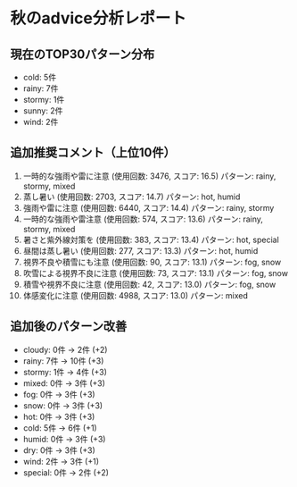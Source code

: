 
# 秋のadvice分析レポート

## 現在のTOP30パターン分布
- cold: 5件
- rainy: 7件
- stormy: 1件
- sunny: 2件
- wind: 2件

## 追加推奨コメント（上位10件）
1. 一時的な強雨や雷に注意 (使用回数: 3476, スコア: 16.5)
   パターン: rainy, stormy, mixed
2. 蒸し暑い (使用回数: 2703, スコア: 14.7)
   パターン: hot, humid
3. 強雨や雷に注意 (使用回数: 6440, スコア: 14.4)
   パターン: rainy, stormy
4. 一時的な強雨や雷注意 (使用回数: 574, スコア: 13.6)
   パターン: rainy, stormy, mixed
5. 暑さと紫外線対策を (使用回数: 383, スコア: 13.4)
   パターン: hot, special
6. 昼間は蒸し暑い (使用回数: 277, スコア: 13.3)
   パターン: hot, humid
7. 視界不良や積雪にも注意 (使用回数: 90, スコア: 13.1)
   パターン: fog, snow
8. 吹雪による視界不良に注意 (使用回数: 73, スコア: 13.1)
   パターン: fog, snow
9. 積雪や視界不良に注意 (使用回数: 42, スコア: 13.0)
   パターン: fog, snow
10. 体感変化に注意 (使用回数: 4988, スコア: 13.0)
   パターン: mixed

## 追加後のパターン改善
- cloudy: 0件 → 2件 (+2)
- rainy: 7件 → 10件 (+3)
- stormy: 1件 → 4件 (+3)
- mixed: 0件 → 3件 (+3)
- fog: 0件 → 3件 (+3)
- snow: 0件 → 3件 (+3)
- hot: 0件 → 3件 (+3)
- cold: 5件 → 6件 (+1)
- humid: 0件 → 3件 (+3)
- dry: 0件 → 3件 (+3)
- wind: 2件 → 3件 (+1)
- special: 0件 → 2件 (+2)

